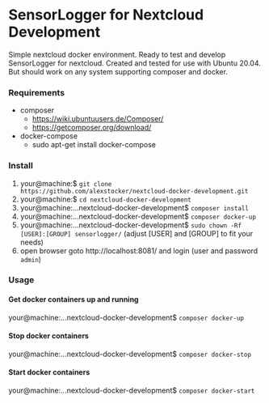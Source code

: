 # SensorLogger for Nextcloud Development

Simple nextcloud docker environment. Ready to test and develop SensorLogger for nextcloud.
Created and tested for use with Ubuntu 20.04. But should work on any system supporting composer and docker.

### Requirements
* composer
    * https://wiki.ubuntuusers.de/Composer/
    * https://getcomposer.org/download/
* docker-compose
    * sudo apt-get install docker-compose

### Install
1. your@machine:$ `git clone https://github.com/alexstocker/nextcloud-docker-development.git`
2. your@machine:$ `cd nextcloud-docker-development`
3. your@machine:...nextcloud-docker-development$ `composer install`
4. your@machine:...nextcloud-docker-development$ `composer docker-up`
5. your@machine:...nextcloud-docker-development$ `sudo chown -Rf [USER]:[GROUP] sensorlogger/` (adjust [USER] and [GROUP] to fit your needs)
6. open browser goto http://localhost:8081/ and login (user and password `admin`)

### Usage

#### Get docker containers up and running
your@machine:...nextcloud-docker-development$ `composer docker-up`

#### Stop docker containers
your@machine:...nextcloud-docker-development$ `composer docker-stop`

#### Start docker containers
your@machine:...nextcloud-docker-development$ `composer docker-start`
